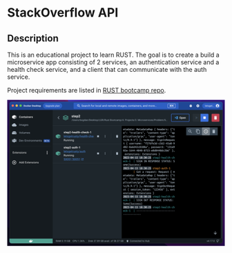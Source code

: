 # StackOverflow API

## Description

This is an educational project to learn RUST. The goal is to create a build a microservice app consisting of 2 services, an authentication service and a health check service, and a client that can communicate with the auth service.

Project requirements are listed in [RUST bootcamp repo](https://github.com/letsgetrusty/bootcamp/blob/master/4.%20Projects/3.%20Microservices/Problem/README.md).

![microservices.png](microservices.png)